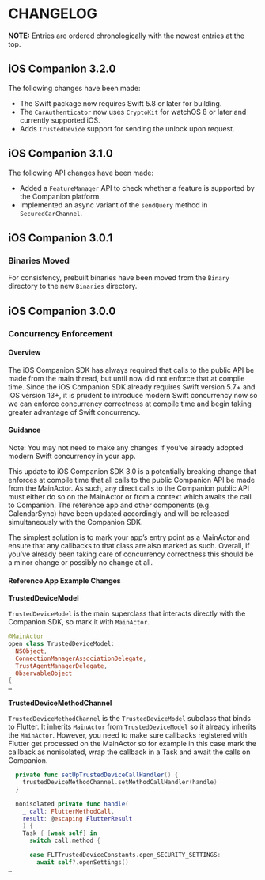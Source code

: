 # CHANGELOG

**NOTE:** Entries are ordered chronologically with the newest entries at the
top.

## iOS Companion 3.2.0

The following changes have been made:
- The Swift package now requires Swift 5.8 or later for building.
- The `CarAuthenticator` now uses `CryptoKit` for watchOS 8 or later and currently supported iOS.
- Adds `TrustedDevice` support for sending the unlock upon request.   

## iOS Companion 3.1.0

The following API changes have been made:
- Added a `FeatureManager` API to check whether a feature is supported by the
Companion platform.
- Implemented an async variant of the `sendQuery` method in `SecuredCarChannel`.

## iOS Companion 3.0.1

### Binaries Moved

For consistency, prebuilt binaries have been moved from the `Binary`
directory to the new `Binaries` directory.

## iOS Companion 3.0.0

### Concurrency Enforcement

#### Overview

The iOS Companion SDK has always required that calls to the public API be
made from the main thread, but until now did not enforce that at compile time.
Since the iOS Companion SDK already requires Swift version 5.7+ and iOS
version 13+, it is prudent to introduce modern Swift concurrency now so we can
enforce concurrency correctness at compile time and begin taking greater
advantage of Swift concurrency.

#### Guidance

Note: You may not need to make any changes if you’ve already adopted modern
Swift concurrency in your app.

This update to iOS Companion SDK 3.0 is a potentially breaking change that
enforces at compile time that all calls to the public Companion API be made
from the MainActor. As such, any direct calls to the Companion public API must
either do so on the MainActor or from a context which awaits the call to
Companion. The reference app and other components (e.g. CalendarSync) have been
updated accordingly and will be released simultaneously with the Companion SDK.

The simplest solution is to mark your app’s entry point as a MainActor and
ensure that any callbacks to that class are also marked as such. Overall, if
you’ve already been taking care of concurrency correctness this should be a
minor change or possibly no change at all.

#### Reference App Example Changes

**TrustedDeviceModel**

`TrustedDeviceModel` is the main superclass that interacts directly with the
Companion SDK, so mark it with `MainActor`.

```swift
@MainActor
open class TrustedDeviceModel:
  NSObject,
  ConnectionManagerAssociationDelegate,
  TrustAgentManagerDelegate,
  ObservableObject
{
…
```

**TrustedDeviceMethodChannel**

`TrustedDeviceMethodChannel` is the `TrustedDeviceModel` subclass that binds to
Flutter. It inherits `MainActor` from `TrustedDeviceModel` so it already
inherits the `MainActor`. However, you need to make sure callbacks registered
with Flutter get processed on the MainActor so for example in this case mark
the callback as nonisolated, wrap the callback in a Task and await the calls on
Companion.

```swift
  private func setUpTrustedDeviceCallHandler() {
    trustedDeviceMethodChannel.setMethodCallHandler(handle)
  }

  nonisolated private func handle(
    _ call: FlutterMethodCall,
    result: @escaping FlutterResult
    ) {
    Task { [weak self] in
      switch call.method {

      case FLTTrustedDeviceConstants.open_SECURITY_SETTINGS:
        await self?.openSettings()
…
```

